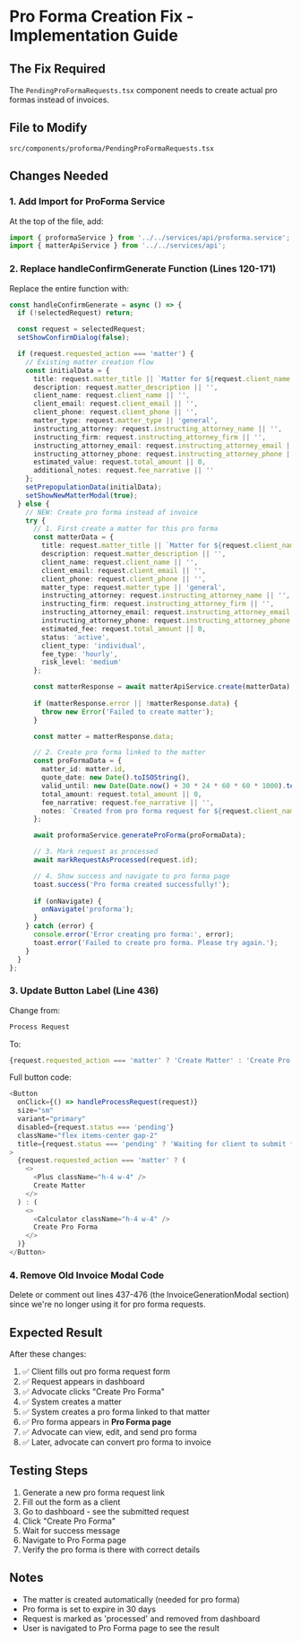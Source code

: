 # Pro Forma Creation Fix - Implementation Guide

## The Fix Required

The `PendingProFormaRequests.tsx` component needs to create actual pro formas instead of invoices.

## File to Modify
`src/components/proforma/PendingProFormaRequests.tsx`

## Changes Needed

### 1. Add Import for ProForma Service
At the top of the file, add:
```typescript
import { proformaService } from '../../services/api/proforma.service';
import { matterApiService } from '../../services/api';
```

### 2. Replace handleConfirmGenerate Function (Lines 120-171)

Replace the entire function with:

```typescript
const handleConfirmGenerate = async () => {
  if (!selectedRequest) return;

  const request = selectedRequest;
  setShowConfirmDialog(false);

  if (request.requested_action === 'matter') {
    // Existing matter creation flow
    const initialData = {
      title: request.matter_title || `Matter for ${request.client_name || request.instructing_attorney_name}`,
      description: request.matter_description || '',
      client_name: request.client_name || '',
      client_email: request.client_email || '',
      client_phone: request.client_phone || '',
      matter_type: request.matter_type || 'general',
      instructing_attorney: request.instructing_attorney_name || '',
      instructing_firm: request.instructing_attorney_firm || '',
      instructing_attorney_email: request.instructing_attorney_email || '',
      instructing_attorney_phone: request.instructing_attorney_phone || '',
      estimated_value: request.total_amount || 0,
      additional_notes: request.fee_narrative || ''
    };
    setPrepopulationData(initialData);
    setShowNewMatterModal(true);
  } else {
    // NEW: Create pro forma instead of invoice
    try {
      // 1. First create a matter for this pro forma
      const matterData = {
        title: request.matter_title || `Matter for ${request.client_name || request.instructing_attorney_name}`,
        description: request.matter_description || '',
        client_name: request.client_name || '',
        client_email: request.client_email || '',
        client_phone: request.client_phone || '',
        matter_type: request.matter_type || 'general',
        instructing_attorney: request.instructing_attorney_name || '',
        instructing_firm: request.instructing_attorney_firm || '',
        instructing_attorney_email: request.instructing_attorney_email || '',
        instructing_attorney_phone: request.instructing_attorney_phone || '',
        estimated_fee: request.total_amount || 0,
        status: 'active',
        client_type: 'individual',
        fee_type: 'hourly',
        risk_level: 'medium'
      };

      const matterResponse = await matterApiService.create(matterData);
      
      if (matterResponse.error || !matterResponse.data) {
        throw new Error('Failed to create matter');
      }

      const matter = matterResponse.data;

      // 2. Create pro forma linked to the matter
      const proFormaData = {
        matter_id: matter.id,
        quote_date: new Date().toISOString(),
        valid_until: new Date(Date.now() + 30 * 24 * 60 * 60 * 1000).toISOString(), // 30 days
        total_amount: request.total_amount || 0,
        fee_narrative: request.fee_narrative || '',
        notes: `Created from pro forma request for ${request.client_name || request.instructing_attorney_name}`
      };

      await proformaService.generateProForma(proFormaData);

      // 3. Mark request as processed
      await markRequestAsProcessed(request.id);

      // 4. Show success and navigate to pro forma page
      toast.success('Pro forma created successfully!');
      
      if (onNavigate) {
        onNavigate('proforma');
      }
    } catch (error) {
      console.error('Error creating pro forma:', error);
      toast.error('Failed to create pro forma. Please try again.');
    }
  }
};
```

### 3. Update Button Label (Line 436)

Change from:
```typescript
Process Request
```

To:
```typescript
{request.requested_action === 'matter' ? 'Create Matter' : 'Create Pro Forma'}
```

Full button code:
```typescript
<Button
  onClick={() => handleProcessRequest(request)}
  size="sm"
  variant="primary"
  disabled={request.status === 'pending'}
  className="flex items-center gap-2"
  title={request.status === 'pending' ? 'Waiting for client to submit form' : 'Create pro forma from this request'}
>
  {request.requested_action === 'matter' ? (
    <>
      <Plus className="h-4 w-4" />
      Create Matter
    </>
  ) : (
    <>
      <Calculator className="h-4 w-4" />
      Create Pro Forma
    </>
  )}
</Button>
```

### 4. Remove Old Invoice Modal Code

Delete or comment out lines 437-476 (the InvoiceGenerationModal section) since we're no longer using it for pro forma requests.

## Expected Result

After these changes:

1. ✅ Client fills out pro forma request form
2. ✅ Request appears in dashboard
3. ✅ Advocate clicks "Create Pro Forma"
4. ✅ System creates a matter
5. ✅ System creates a pro forma linked to that matter
6. ✅ Pro forma appears in **Pro Forma page**
7. ✅ Advocate can view, edit, and send pro forma
8. ✅ Later, advocate can convert pro forma to invoice

## Testing Steps

1. Generate a new pro forma request link
2. Fill out the form as a client
3. Go to dashboard - see the submitted request
4. Click "Create Pro Forma"
5. Wait for success message
6. Navigate to Pro Forma page
7. Verify the pro forma is there with correct details

## Notes

- The matter is created automatically (needed for pro forma)
- Pro forma is set to expire in 30 days
- Request is marked as 'processed' and removed from dashboard
- User is navigated to Pro Forma page to see the result
